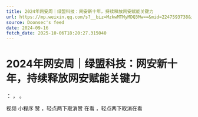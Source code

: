 ```yaml
---
title: 2024年网安周｜绿盟科技：网安新十年，持续释放网安赋能关键力
url: https://mp.weixin.qq.com/s?__biz=MzkwMTMyMDQ3Mw==&mid=2247593738&idx=2&sn=ea20bd62a7ee05479d01aa5bba07e97b
source: Doonsec's feed
date: 2024-09-16
fetch_date: 2025-10-06T18:20:27.315040
---
```


# 2024年网安周｜绿盟科技：网安新十年，持续释放网安赋能关键力

：
，
。

视频
小程序
赞
，轻点两下取消赞
在看
，轻点两下取消在看